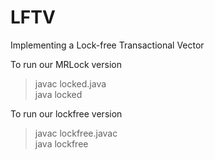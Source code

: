 # LFTV
Implementing a Lock-free Transactional Vector 

To run our MRLock version
> javac locked.java  
> java locked

To run our lockfree version
> javac lockfree.javac  
> java lockfree
